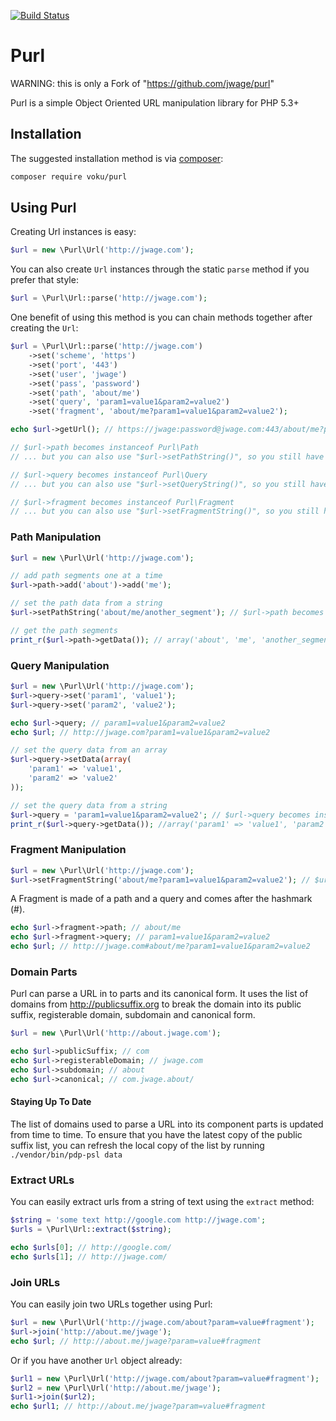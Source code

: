 [![Build Status](https://travis-ci.org/voku/purl.svg?branch=master)](https://travis-ci.org/voku/purl)

Purl
====

WARNING: this is only a Fork of "https://github.com/jwage/purl"

Purl is a simple Object Oriented URL manipulation library for PHP 5.3+

## Installation

The suggested installation method is via [composer](https://getcomposer.org/):

```sh
composer require voku/purl
```

Using Purl
----------

Creating Url instances is easy:

```php
$url = new \Purl\Url('http://jwage.com');
```

You can also create `Url` instances through the static `parse` method if you prefer that style:

```php
$url = \Purl\Url::parse('http://jwage.com');
```

One benefit of using this method is you can chain methods together after creating the `Url`:

```php
$url = \Purl\Url::parse('http://jwage.com')
	->set('scheme', 'https')
	->set('port', '443')
	->set('user', 'jwage')
	->set('pass', 'password')
	->set('path', 'about/me')
	->set('query', 'param1=value1&param2=value2')
	->set('fragment', 'about/me?param1=value1&param2=value2');

echo $url->getUrl(); // https://jwage:password@jwage.com:443/about/me?param1=value1&param2=value2#about/me?param1=value1&param2=value2

// $url->path becomes instanceof Purl\Path
// ... but you can also use "$url->setPathString()", so you still have autocompletion in our IDE! 

// $url->query becomes instanceof Purl\Query
// ... but you can also use "$url->setQueryString()", so you still have autocompletion in our IDE! 

// $url->fragment becomes instanceof Purl\Fragment
// ... but you can also use "$url->setFragmentString()", so you still have autocompletion in our IDE! 
```

### Path Manipulation

```php
$url = new \Purl\Url('http://jwage.com');

// add path segments one at a time
$url->path->add('about')->add('me');

// set the path data from a string
$url->setPathString('about/me/another_segment'); // $url->path becomes instanceof Purl\Path

// get the path segments
print_r($url->path->getData()); // array('about', 'me', 'another_segment')
```

### Query Manipulation

```php
$url = new \Purl\Url('http://jwage.com');
$url->query->set('param1', 'value1');
$url->query->set('param2', 'value2');

echo $url->query; // param1=value1&param2=value2
echo $url; // http://jwage.com?param1=value1&param2=value2

// set the query data from an array
$url->query->setData(array(
	'param1' => 'value1',
	'param2' => 'value2'
));

// set the query data from a string
$url->query = 'param1=value1&param2=value2'; // $url->query becomes instanceof Purl\Query
print_r($url->query->getData()); //array('param1' => 'value1', 'param2' => 'value2')
```

### Fragment Manipulation

```php
$url = new \Purl\Url('http://jwage.com');
$url->setFragmentString('about/me?param1=value1&param2=value2'); // $url->fragment becomes instanceof Purl\Fragment
```

A Fragment is made of a path and a query and comes after the hashmark (#).

```php
echo $url->fragment->path; // about/me
echo $url->fragment->query; // param1=value1&param2=value2
echo $url; // http://jwage.com#about/me?param1=value1&param2=value2
```

### Domain Parts

Purl can parse a URL in to parts and its canonical form. It uses the list of domains from http://publicsuffix.org to break the domain into its public suffix, registerable domain, subdomain and canonical form.

```php
$url = new \Purl\Url('http://about.jwage.com');

echo $url->publicSuffix; // com
echo $url->registerableDomain; // jwage.com
echo $url->subdomain; // about
echo $url->canonical; // com.jwage.about/
```

#### Staying Up To Date

The list of domains used to parse a URL into its component parts is updated from time to time.
To ensure that you have the latest copy of the public suffix list, you can refresh 
the local copy of the list by running `./vendor/bin/pdp-psl data`

### Extract URLs

You can easily extract urls from a string of text using the `extract` method:

```php
$string = 'some text http://google.com http://jwage.com';
$urls = \Purl\Url::extract($string);

echo $urls[0]; // http://google.com/
echo $urls[1]; // http://jwage.com/
```

### Join URLs

You can easily join two URLs together using Purl:

```php
$url = new \Purl\Url('http://jwage.com/about?param=value#fragment');
$url->join('http://about.me/jwage');
echo $url; // http://about.me/jwage?param=value#fragment
```

Or if you have another `Url` object already:

```php
$url1 = new \Purl\Url('http://jwage.com/about?param=value#fragment');
$url2 = new \Purl\Url('http://about.me/jwage');
$url1->join($url2);
echo $url1; // http://about.me/jwage?param=value#fragment
```
